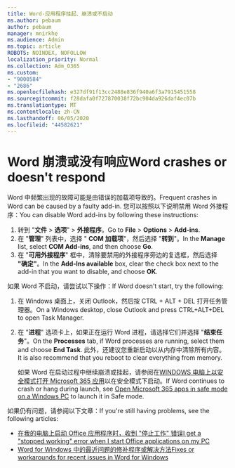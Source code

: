 ```yaml
---
title: Word-应用程序挂起、崩溃或不启动
ms.author: pebaum
author: pebaum
manager: mnirkhe
ms.audience: Admin
ms.topic: article
ROBOTS: NOINDEX, NOFOLLOW
localization_priority: Normal
ms.collection: Adm_O365
ms.custom:
- "9000584"
- "2686"
ms.openlocfilehash: e327df91f13cc2488e836f940a6f3a7915451558
ms.sourcegitcommit: f28dafa0f727870038f72bc904da926daf4ec07b
ms.translationtype: MT
ms.contentlocale: zh-CN
ms.lasthandoff: 06/05/2020
ms.locfileid: "44582621"
---
```

# <a name="word-crashes-or-doesnt-respond"></a><span data-ttu-id="92851-102">Word 崩溃或没有响应</span><span class="sxs-lookup"><span data-stu-id="92851-102">Word crashes or doesn't respond</span></span>

<span data-ttu-id="92851-103">Word 中频繁出现的故障可能是由错误的加载项导致的。</span><span class="sxs-lookup"><span data-stu-id="92851-103">Frequent crashes in Word can be caused by a faulty add-in.</span></span> <span data-ttu-id="92851-104">您可以按照以下说明禁用 Word 外接程序：</span><span class="sxs-lookup"><span data-stu-id="92851-104">You can disable Word add-ins by following these instructions:</span></span>

1. <span data-ttu-id="92851-105">转到 "**文件**  >  **选项**"  >  **外接程序**。</span><span class="sxs-lookup"><span data-stu-id="92851-105">Go to **File** > **Options** > **Add-ins**.</span></span>
2. <span data-ttu-id="92851-106">在 "**管理**" 列表中，选择 " **COM 加载项**"，然后选择 "**转到**"。</span><span class="sxs-lookup"><span data-stu-id="92851-106">In the **Manage** list, select **COM Add-ins**, and then choose **Go**.</span></span>
3. <span data-ttu-id="92851-107">在 "**可用外接程序**" 框中，清除要禁用的外接程序旁边的复选框，然后选择 **"确定"**。</span><span class="sxs-lookup"><span data-stu-id="92851-107">In the **Add-Ins available** box, clear the check box next to the add-in that you want to disable, and choose **OK**.</span></span>

<span data-ttu-id="92851-108">如果 Word 不启动，请尝试以下操作：</span><span class="sxs-lookup"><span data-stu-id="92851-108">If Word doesn't start, try the following:</span></span>

1.   <span data-ttu-id="92851-109">在 Windows 桌面上，关闭 Outlook，然后按 CTRL + ALT + DEL 打开任务管理器。</span><span class="sxs-lookup"><span data-stu-id="92851-109">On a Windows desktop, close Outlook and press CTRL+ALT+DEL to open Task Manager.</span></span> 
2. <span data-ttu-id="92851-110">在 "**进程**" 选项卡上，如果正在运行 Word 进程，请选择它们并选择 "**结束任务**"。</span><span class="sxs-lookup"><span data-stu-id="92851-110">On the **Processes** tab, if Word processes are running, select them and choose **End Task**.</span></span> <span data-ttu-id="92851-111">此外，还建议您重新启动以从内存中清除所有内容。</span><span class="sxs-lookup"><span data-stu-id="92851-111">It is also recommend that you reboot to clear everything from memory.</span></span>

    <span data-ttu-id="92851-112">如果 Word 在启动过程中继续崩溃或挂起，请参阅在[WINDOWS 电脑上以安全模式打开 Microsoft 365 应用](https://support.office.com/article/Open-Office-apps-in-safe-mode-on-a-Windows-PC-dedf944a-5f4b-4afb-a453-528af4f7ac72)以在安全模式下启动。</span><span class="sxs-lookup"><span data-stu-id="92851-112">If Word continues to crash or hang during launch, see [Open Microsoft 365 apps in safe mode on a Windows PC](https://support.office.com/article/Open-Office-apps-in-safe-mode-on-a-Windows-PC-dedf944a-5f4b-4afb-a453-528af4f7ac72) to launch it in Safe mode.</span></span>

<span data-ttu-id="92851-113">如果仍有问题，请参阅以下文章：</span><span class="sxs-lookup"><span data-stu-id="92851-113">If you're still having problems, see the following articles:</span></span> 
- [<span data-ttu-id="92851-114">在我的电脑上启动 Office 应用程序时，收到 "停止工作" 错误</span><span class="sxs-lookup"><span data-stu-id="92851-114">I get a "stopped working" error when I start Office applications on my PC</span></span>](https://support.office.com/article/52bd7985-4e99-4a35-84c8-2d9b8301a2fa)
- [<span data-ttu-id="92851-115">Word for Windows 中的最近问题的修补程序或解决方法</span><span class="sxs-lookup"><span data-stu-id="92851-115">Fixes or workarounds for recent issues in Word for Windows</span></span>](https://support.office.com/article/bf6bf17c-2807-4871-83ce-e337ae8f0b86)